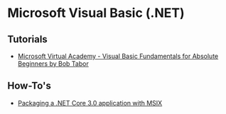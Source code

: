 # Microsoft Visual Basic (.NET)

## Tutorials

- [Microsoft Virtual Academy - Visual Basic Fundamentals for Absolute Beginners by Bob Tabor](https://mva.microsoft.com/en-us/training-courses/visual-basic-fundamentals-for-absolute-beginners-16507?l=jqMOvLKbC_9206218965)

## How-To's

- [Packaging a .NET Core 3.0 application with MSIX](https://techcommunity.microsoft.com/t5/Windows-Dev-AppConsult/Packaging-a-NET-Core-3-0-application-with-MSIX/ba-p/386432)
